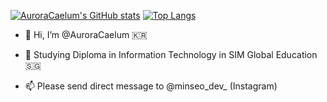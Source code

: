 [![AuroraCaelum's GitHub stats](https://github-readme-stats.vercel.app/api?username=AuroraCaelum)](https://github.com/anuraghazra/github-readme-stats)
[![Top Langs](https://github-readme-stats.vercel.app/api/top-langs/?username=AuroraCaelum&layout=compact)](https://github.com/anuraghazra/github-readme-stats)
- 👋 Hi, I’m @AuroraCaelum 🇰🇷
<!--- - 👀 I’m interested in --->
- 🌱 Studying Diploma in Information Technology in SIM Global Education 🇸🇬
<!--- - 💞️ I’m looking to collaborate on ... --->
- 📫 Please send direct message to @minseo_dev_ (Instagram)

<!---
dev-by-david/dev-by-david is a ✨ special ✨ repository because its `README.md` (this file) appears on your GitHub profile.
You can click the Preview link to take a look at your changes.
--->
